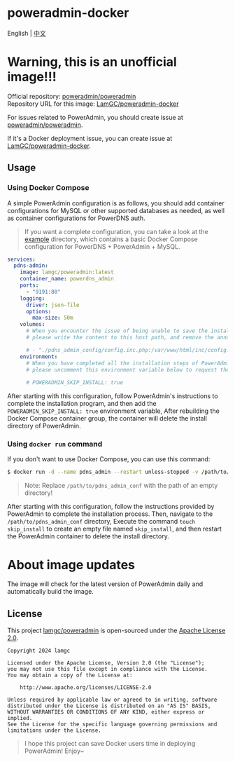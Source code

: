 # poweradmin-docker

English | [中文](./README.zh.md)

# Warning, this is an unofficial image!!!
Official repository: [poweradmin/poweradmin](https://github.com/poweradmin/poweradmin)  
Repository URL for this image: [LamGC/poweradmin-docker](https://github.com/LamGC/poweradmin-docker)  

For issues related to PowerAdmin, you should create issue at [poweradmin/poweradmin](https://github.com/poweradmin/poweradmin).   

If it's a Docker deployment issue, you can create issue at [LamGC/poweradmin-docker](https://github.com/LamGC/poweradmin-docker).  

## Usage

### Using Docker Compose

A simple PowerAdmin configuration is as follows, you should add container configurations for MySQL 
or other supported databases as needed, as well as container configurations for PowerDNS auth.

> If you want a complete configuration, you can take a look at the [example](example/) directory, which contains a basic Docker Compose configuration for PowerDNS + PowerAdmin + MySQL.

```yaml
services:
  pdns-admin:
    image: lamgc/poweradmin:latest
    container_name: powerdns_admin
    ports:
      - "9191:80"
    logging:
      driver: json-file
      options:
        max-size: 50m
    volumes:
      # When you encounter the issue of being unable to save the installation configuration during installation, 
      # please write the content to this host path, and remove the annotation for the mapping in the following line.

      # - "./pdns_admin_config/config.inc.php:/var/www/html/inc/config.inc.php"
    environment:
      # When you have completed all the installation steps of PowerAdmin, 
      # please uncomment this environment variable below to request the removal of the install directory.
      
      # POWERADMIN_SKIP_INSTALL: true
```

After starting with this configuration, follow PowerAdmin's instructions to complete the installation program, 
and then add the `POWERADMIN_SKIP_INSTALL: true` environment variable,
After rebuilding the Docker Compose container group, the container will delete the install directory of PowerAdmin.

### Using `docker run` command

If you don't want to use Docker Compose, you can use this command:

```bash
$ docker run -d --name pdns_admin --restart unless-stopped -v /path/to/pdns_admin_conf:/etc/poweradmin/ -p 9191:80 lamgc/poweradmin:latest
```

> Note: Replace `/path/to/pdns_admin_conf` with the path of an empty directory!

After starting with this configuration, follow the instructions provided by PowerAdmin to complete the installation process. 
Then, navigate to the `/path/to/pdns_admin_conf` directory, Execute the command `touch skip_install` to create an empty file named `skip_install`, 
and then restart the PowerAdmin container to delete the install directory.

# About image updates

The image will check for the latest version of PowerAdmin daily and automatically build the image.

## License

This project [lamgc/poweradmin](https://github.com/LamGC/poweradmin-docker) is open-sourced under the [Apache License 2.0](https://www.apache.org/licenses/LICENSE-2.0).

```plaintext
Copyright 2024 lamgc

Licensed under the Apache License, Version 2.0 (the "License");
you may not use this file except in compliance with the License.
You may obtain a copy of the License at:

    http://www.apache.org/licenses/LICENSE-2.0

Unless required by applicable law or agreed to in writing, software
distributed under the License is distributed on an "AS IS" BASIS,
WITHOUT WARRANTIES OR CONDITIONS OF ANY KIND, either express or implied.
See the License for the specific language governing permissions and
limitations under the License.
```

> I hope this project can save Docker users time in deploying PowerAdmin! Enjoy~
